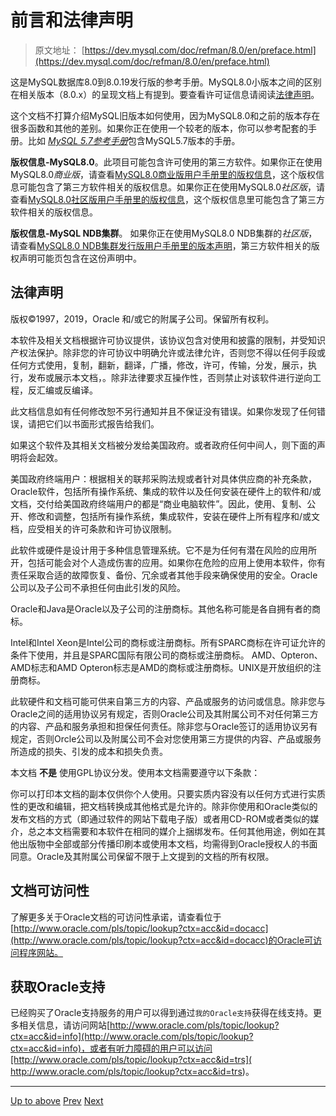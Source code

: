 # 前言和法律声明

> 原文地址： [https://dev.mysql.com/doc/refman/8.0/en/preface.html](https://dev.mysql.com/doc/refman/8.0/en/preface.html)

这是MySQL数据库8.0到8.0.19发行版的参考手册。MySQL8.0小版本之间的区别在相关版本（8.0.x）的呈现文档上有提到。要查看许可证信息请阅读[法律声明](#user-content-法律声明)。

这个文档不打算介绍MySQL旧版本如何使用，因为MySQL8.0和之前的版本存在很多函数和其他的差别。如果你正在使用一个较老的版本，你可以参考配套的手册。比如 [*MySQL 5.7参考手册*](https://dev.mysql.com/doc/refman/5.7/en/)包含MySQL5.7版本的手册。

**版权信息-MySQL8.0**。此项目可能包含许可使用的第三方软件。如果你正在使用MySQL8.0*商业版*，请查看[MySQL8.0商业版用户手册里的版权信息](https://downloads.mysql.com/docs/licenses/mysqld-8.0-com-en.pdf)，这个版权信息可能包含了第三方软件相关的版权信息。如果你正在使用MySQL8.0*社区版*，请查看[MySQL8.0社区版用户手册里的版权信息](https://downloads.mysql.com/docs/licenses/mysqld-8.0-gpl-en.pdf)，这个版权信息里可能包含了第三方软件相关的版权信息。

**版权信息-MySQL NDB集群**。 如果你正在使用MySQL8.0 NDB集群的*社区版*，请查看[MySQL8.0 NDB集群发行版用户手册里的版本声明](https://downloads.mysql.com/docs/licenses/cluster-8.0-gpl-en.pdf)，第三方软件相关的版权声明可能页包含在这份声明中。

## 法律声明

版权©1997，2019，Oracle 和/或它的附属子公司。保留所有权利。

本软件及相关文档根据许可协议提供，该协议包含对使用和披露的限制，并受知识产权法保护。除非您的许可协议中明确允许或法律允许，否则您不得以任何手段或任何方式使用，复制，翻新，翻译，广播，修改，许可，传输，分发，展示，执行，发布或展示本文档，。除非法律要求互操作性，否则禁止对该软件进行逆向工程，反汇编或反编译。

此文档信息如有任何修改恕不另行通知并且不保证没有错误。如果你发现了任何错误，请把它们以书面形式报告给我们。

如果这个软件及其相关文档被分发给美国政府。或者政府任何中间人，则下面的声明将会起效。

美国政府终端用户：根据相关的联邦采购法规或者针对具体供应商的补充条款，Oracle软件，包括所有操作系统、集成的软件以及任何安装在硬件上的软件和/或文档，交付给美国政府终端用户的都是“商业电脑软件”。因此，使用、复制、公开、修改和调整，包括所有操作系统，集成软件，安装在硬件上所有程序和/或文档，应受相关的许可条款和许可协议限制。

此软件或硬件是设计用于多种信息管理系统。它不是为任何有潜在风险的应用所开，包括可能会对个人造成伤害的应用。如果你在危险的应用上使用本软件，你有责任采取合适的故障恢复、备份、冗余或者其他手段来确保使用的安全。Oracle公司以及子公司不承担任何由此引发的风险。

Oracle和Java是Oracle以及子公司的注册商标。其他名称可能是各自拥有者的商标。

Intel和Intel Xeon是Intel公司的商标或注册商标。所有SPARC商标在许可证允许的条件下使用，并且是SPARC国际有限公司的商标或注册商标。
AMD、Opteron、AMD标志和AMD Opteron标志是AMD的商标或注册商标。UNIX是开放组织的注册商标。


此软硬件和文档可能可供来自第三方的内容、产品或服务的访问或信息。除非您与Oracle之间的适用协议另有规定，否则Oracle公司及其附属公司不对任何第三方的内容、产品和服务承担和担保任何责任。除非您与Oracle签订的适用协议另有规定，否则Orcle公司以及附属公司不会对您使用第三方提供的内容、产品或服务所造成的损失、引发的成本和损失负责。

本文档 **不是** 使用GPL协议分发。使用本文档需要遵守以下条款：

你可以打印本文档的副本仅供你个人使用。只要实质内容没有以任何方式进行实质性的更改和编辑，把文档转换成其他格式是允许的。除非你使用和Oracle类似的发布文档的方式（即通过软件的网站下载电子版）或者用CD-ROM或者类似的媒介，总之本文档需要和本软件在相同的媒介上捆绑发布。任何其他用途，例如在其他出版物中全部或部分传播印刷本或使用本文档，均需得到Oracle授权人的书面同意。Oracle及其附属公司保留不限于上文提到的文档的所有权限。

## 文档可访问性

了解更多关于Oracle文档的可访问性承诺，请查看位于[http://www.oracle.com/pls/topic/lookup?ctx=acc&id=docacc](http://www.oracle.com/pls/topic/lookup?ctx=acc&id=docacc)的Oracle可访问程序网站。

## 获取Oracle支持
已经购买了Oracle支持服务的用户可以得到通过`我的Oracle支持`获得在线支持。更多相关信息，请访问网站[http://www.oracle.com/pls/topic/lookup?ctx=acc&id=info](http://www.oracle.com/pls/topic/lookup?ctx=acc&id=info)，或者有听力障碍的用户可以访问[http://www.oracle.com/pls/topic/lookup?ctx=acc&id=trs]( http://www.oracle.com/pls/topic/lookup?ctx=acc&id=trs)。

* * *

[Up to above](#user-content-前言和法律声明)
[Prev](The_introduction/manual-info.md)
[Next](The_Introduction.md)
